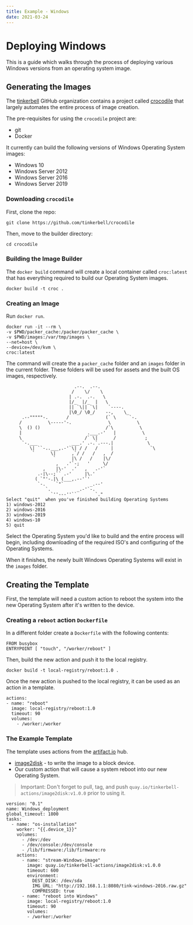 ```yaml
---
title: Example - Windows
date: 2021-03-24
---
```


# Deploying Windows

This is a guide which walks through the process of deploying various Windows versions from an operating system image. 

## Generating the Images

The [tinkerbell](https://tinkerbell.org) GitHub organization contains a project called [crocodile](https://github.com/tinkerbell/crocodile) that largely automates the entire process of image creation. 

The pre-requisites for using the `crocodile` project are:

- git
- Docker

It currently can build the following versions of Windows Operating System images:

- Windows 10
- Windows Server 2012
- Windows Server 2016
- Windows Server 2019

### Downloading `crocodile`

First, clone the repo:

```
git clone https://github.com/tinkerbell/crocodile
```

Then, move to the builder directory:

```
cd crocodile
```

### Building the Image Builder

The `docker build` command will create a local container called `croc:latest` that has everything required to build our Operating System images.

```
docker build -t croc .
```

### Creating an Image

Run `docker run`.

```
docker run -it --rm \
-v $PWD/packer_cache:/packer/packer_cache \
-v $PWD/images:/var/tmp/images \
--net=host \
--device=/dev/kvm \
croc:latest
```

The command will create the a `packer_cache` folder and an `images` folder in the current folder. These folders will be used for assets and the built OS images, respectively. 

```
                          .--.  .--.
                         /    \/    \
                        | .-.  .-.   \
                        |/_  |/_  |   \
                        || `\|| `\|    `----.
                        |\0_/ \0_/    --,    \_
      .--"""""-.       /              (` \     `-.
     /          \-----'-.              \          \
     \  () ()                         /`\          \
     |                         .___.-'   |          \
     \                        /` \|      /           ;
      `-.___             ___.' .-.`.---.|             \
         \| ``-..___,.-'`\| / /   /     |              `\
          `      \|      ,`/ /   /   ,  /
                  `      |\ /   /    |\/
                   ,   .'`-;   '     \/
              ,    |\-'  .'   ,   .-'`
            .-|\--;`` .-'     |\.'
           ( `"'-.|\ (___,.--'`'
            `-.    `"`          _.--'
               `.          _.-'`-.
                 `''---''``       `."
Select "quit"  when you've finished building Operating Systems
1) windows-2012
2) windows-2016
3) windows-2019
4) windows-10
5) quit
```

Select the Operating System you'd like to build and the entire process will begin, including downloading of the required ISO's and configuring of the Operating Systems. 

When it finishes, the newly built Windows Operating Systems will exist in the `images` folder.

## Creating the Template

First, the template will need a custom action to reboot the system into the new Operating System after it's written to the device.

### Creating a `reboot` action `Dockerfile`

In a different folder create a `Dockerfile` with the following contents:

```
FROM busybox
ENTRYPOINT [ "touch", "/worker/reboot" ]
```

Then, build the new action and push it to the local registry.

```
docker build -t local-registry/reboot:1.0 .
```

Once the new action is pushed to the local registry, it can be used as an action in a template.

```
actions:
- name: "reboot"
  image: local-registry/reboot:1.0
  timeout: 90
  volumes:
	- /worker:/worker
```

### The Example Template

The template uses actions from the [artifact.io](https://artifact.io) hub.

- [image2disk](https://artifacthub.io/packages/tbaction/tinkerbell-community/image2disk) - to write the image to a block device.
- Our custom action that will cause a system reboot into our new Operating System.

> Important: Don't forget to pull, tag, and push `quay.io/tinkerbell-actions/image2disk:v1.0.0` prior to using it.

```
version: "0.1"
name: Windows_deployment
global_timeout: 1800
tasks:
  - name: "os-installation"
	worker: "{{.device_1}}"
	volumes:
	  - /dev:/dev
	  - /dev/console:/dev/console
	  - /lib/firmware:/lib/firmware:ro
	actions:
      - name: "stream-Windows-image"
        image: quay.io/tinkerbell-actions/image2disk:v1.0.0
		timeout: 600
		environment:
		  DEST_DISK: /dev/sda
		  IMG_URL: "http://192.168.1.1:8080/tink-windows-2016.raw.gz"
		  COMPRESSED: true
      - name: "reboot into Windows"
        image: local-registry/reboot:1.0
        timeout: 90
        volumes:
	    - /worker:/worker
```

